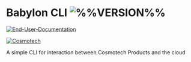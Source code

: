 # Babylon CLI ![%%VERSION%%](https://img.shields.io/badge/VERSION-2e303e?style=for-the-badge)

[![End-User-Documentation](https://img.shields.io/badge/End_User_Documentation-%23121011.svg?style=for-the-badge&logo=github&logoColor=white)](https://cosmo-tech.github.io/Babylon-End-User-Doc/)

[![Cosmotech](https://img.shields.io/badge/Cosmotech-ffb039?style=for-the-badge&logoColor=black)](https://cosmotech.com/)

A simple CLI for interaction between Cosmotech Products and the cloud